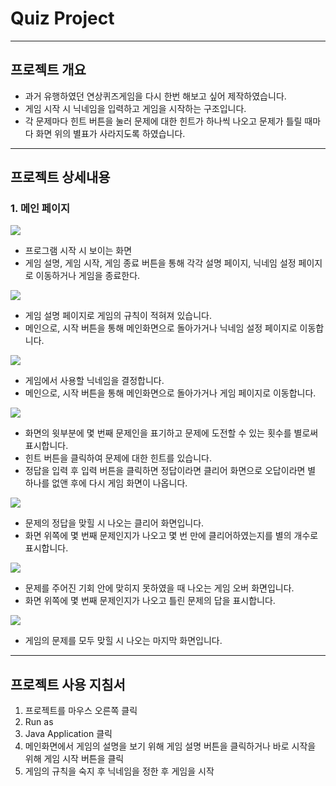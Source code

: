 # Quiz Project
------
## 프로젝트 개요
- 과거 유행하였던 연상퀴즈게임을 다시 한번 해보고 싶어 제작하였습니다.
- 게임 시작 시 닉네임을 입력하고 게임을 시작하는 구조입니다.
- 각 문제마다 힌트 버튼을 눌러 문제에 대한 힌트가
하나씩 나오고 문제가 틀릴 때마다 화면 위의 별표가 사라지도록 하였습니다.
------
## 프로젝트 상세내용
### 1. 메인 페이지
<img src="/assets/images/home.png">

- 프로그램 시작 시 보이는 화면
- 게임 설명, 게임 시작, 게임 종료 버튼을 통해 각각 설명 페이지, 닉네임 설정 페이지로 이동하거나 게임을 종료한다.

<img src="/assets/images/rule.png">

- 게임 설명 페이지로 게임의 규칙이 적혀져 있습니다.
- 메인으로, 시작 버튼을 통해 메인화면으로 돌아가거나 닉네임 설정 페이지로 이동합니다.

<img src="/assets/images/name.png">

- 게임에서 사용할 닉네임을 결정합니다.
- 메인으로, 시작 버튼을 통해 메인화면으로 돌아가거나 게임 페이지로 이동합니다.

<img src="/assets/images/game.png">

- 화면의 윗부분에 몇 번째 문제인을 표기하고 문제에 도전할 수 있는 횟수를 별로써 표시합니다.
- 힌트 버튼을 클릭하여 문제에 대한 힌트를 있습니다.
- 정답을 입력 후 입력 버튼을 클릭하면 정답이라면 클리어 화면으로 오답이라면 별 하나를 없앤 후에 다시 게임 화면이 나옵니다.

<img src="/assets/images/clear.png">

- 문제의 정답을 맞힐 시 나오는 클리어 화면입니다.
- 화면 위쪽에 몇 번째 문제인지가 나오고 몇 번 만에 클리어하였는지를 별의 개수로 표시합니다.

<img src="/assets/images/false.png">

- 문제를 주어진 기회 안에 맞히지 못하였을 때 나오는 게임 오버 화면입니다.
- 화면 위쪽에 몇 번째 문제인지가 나오고 틀린 문제의 답을 표시합니다.

<img src="/assets/images/finsh.png">

- 게임의 문제를 모두 맞힐 시 나오는 마지막 화면입니다.
------
## 프로젝트 사용 지침서
1. 프로젝트를 마우스 오른쪽 클릭
2. Run as
3. Java Application 클릭
4. 메인화면에서 게임의 설명을 보기 위해 게임 설명 버튼을 클릭하거나 바로 시작을 위해 게임 시작 버튼을 클릭
5. 게임의 규칙을 숙지 후 닉네임을 정한 후 게임을 시작

